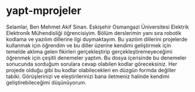 # yapt-mprojeler
Selamlar, Ben Mehmet Akif Sinan. Eskişehir Osmangazi Üniversitesi Elektrik Elektronik Mühendisliği öğrencisiyim. Bölüm derslerimin yanı sıra robotik kodlama ve yazılım dillerine ilgi duymaktayım. Bu yazılım dillerini projelerde kullanmak için öğrendim ve bu diller üzerine kendimi geliştirmek için temelde aklıma gelen fikirleri gerçekleştirip gerçekleştiremeyeceğimi öğrenmek için çeşitli denemeler yaptım. Bu dosya içerisinde bu denemeler sonucunda sorduğum sorulara cevap olabilen kodlar göreceksiniz. Her projede olduğu gibi bu kodlar olabilecekleri en düzgün formda değiller tabiki. Görüşlerinizi ve eleştirilerinizi bana iletmeniz halinde kendimi geliştirebileceğimi düşünüyorum.
